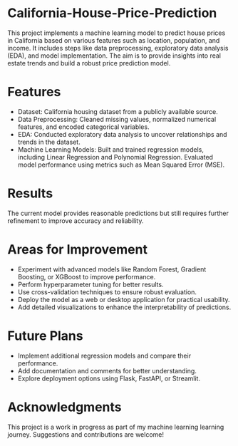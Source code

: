 # California-House-Price-Prediction
This project implements a machine learning model to predict house prices in California based on various features such as location, population, and income. It includes steps like data preprocessing, exploratory data analysis (EDA), and model implementation. The aim is to provide insights into real estate trends and build a robust price prediction model.

# Features
- Dataset: California housing dataset from a publicly available source.
- Data Preprocessing: Cleaned missing values, normalized numerical features, and encoded categorical variables.
- EDA: Conducted exploratory data analysis to uncover relationships and trends in the dataset.
- Machine Learning Models:
Built and trained regression models, including Linear Regression and Polynomial Regression.
Evaluated model performance using metrics such as Mean Squared Error (MSE).


# Results
The current model provides reasonable predictions but still requires further refinement to improve accuracy and reliability.

# Areas for Improvement
- Experiment with advanced models like Random Forest, Gradient Boosting, or XGBoost to improve performance.
- Perform hyperparameter tuning for better results.
- Use cross-validation techniques to ensure robust evaluation.
- Deploy the model as a web or desktop application for practical usability.
- Add detailed visualizations to enhance the interpretability of predictions.

# Future Plans
- Implement additional regression models and compare their performance.
- Add documentation and comments for better understanding.
- Explore deployment options using Flask, FastAPI, or Streamlit.

# Acknowledgments
This project is a work in progress as part of my machine learning learning journey. Suggestions and contributions are welcome!

